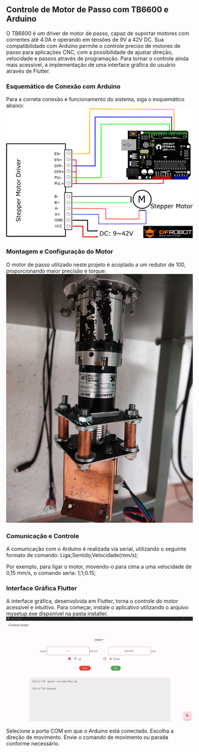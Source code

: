 
## Controle de Motor de Passo com TB6600 e Arduino

O TB6600 é um driver de motor de passo, capaz de suportar motores com correntes até 4.0A e operando em tensões de 9V a 42V DC. Sua compatibilidade com Arduino permite o controle preciso de motores de passo para aplicações CNC, com a possibilidade de ajustar direção, velocidade e passos através de programação. Para tornar o controle ainda mais acessível, a implementação de uma interface gráfica do usuário através de Flutter.


### Esquemático de Conexão com Arduino
Para a correta conexão e funcionamento do sistema, siga o esquemático abaixo:
![Esquma arduino](images/image.png)

### Montagem e Configuração do Motor
O motor de passo utilizado neste projeto é acoplado a um redutor de 100, proporcionando maior precisão e torque:
![Motor com redutor](images/motor_com_redutor.jpg)

### Comunicação e Controle
A comunicação com o Arduino é realizada via serial, utilizando o seguinte formato de comando:
Liga;Sentido;Velocidade(mm/s);

Por exemplo, para ligar o motor, movendo-o para cima a uma velocidade de 0,15 mm/s, o comando seria:
1;1;0.15;

### Interface Gráfica Flutter
A interface gráfica, desenvolvida em Flutter, torna o controle do motor acessível e intuitivo. Para começar, instale o aplicativo utilizando o arquivo mysetup.exe disponível na pasta installer.
![Interface](images/interface.png)

Selecione a porta COM em que o Arduino está conectado.
Escolha a direção de movimento.
Envie o comando de movimento ou parada conforme necessário.



